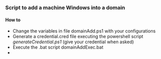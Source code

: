 ### Script to add a machine Windows into a domain
#### How to
- Change the variables in file domainAdd.ps1 with your configurations
- Generate a credential.cred file executing the powershell script *generateCredential.ps1* (give your credential when asked)
- Execute the .bat script domainAddExec.bat
- 
